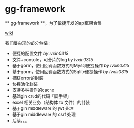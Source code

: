 # gg-framework

** gg-framework **，为了敏捷开发的api框架合集

[wiki](https://github.com/lvxin0315/gg-framework/wiki/QuickStart)

我们要实现的部分包括：
- 便捷的配置文件 _by lvxin0315_
- 文件+console，可分片的log _by lvxin0315_
- 基于gorm，使用回调函数方式的Mysql便捷操作 _by lvxin0315_
- 基于gorm，使用回调函数方式的Sqlite便捷操作 _by lvxin0315_
- 捕获error的封装
- 协程池化封装
- 支持多种操作的cache
- 基础gin crud的代码「脚手架」
- excel 相关业务（结构体 to 文件）的封装
- 基于gin middleware 的 jwt 处理
- 基于gin middleware 的 csrf 处理
- 后续。。。
